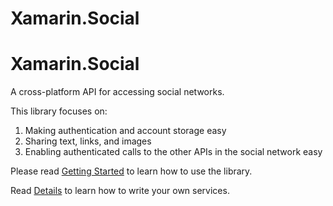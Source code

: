 Xamarin.Social
==============

# Xamarin.Social

A cross-platform API for accessing social networks.

This library focuses on:

1. Making authentication and account storage easy
2. Sharing text, links, and images
3. Enabling authenticated calls to the other APIs in the social network easy

Please read [Getting Started](component/GettingStarted.md) to learn how to use 
the library.

Read [Details](components/Details.md) to learn how to write your own services.
